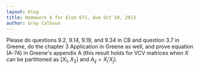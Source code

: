 ```yaml
---
layout: blog
title: Homework 6 for Econ 671, due Oct 10, 2013
author: Gray Calhoun
---
```


Please do questions 9.2, 9.14, 9.19, and 9.34 in CB and question 3.7
in Greene, do the chapter 3 Application in Greene as well, and prove
equation (A-74) in Greene's appendix A (this result holds for VCV
matrices when $X$ can be partitioned as $[ X_1, X_2 ]$ and $A_{ij} =
X_i'X_j)$.